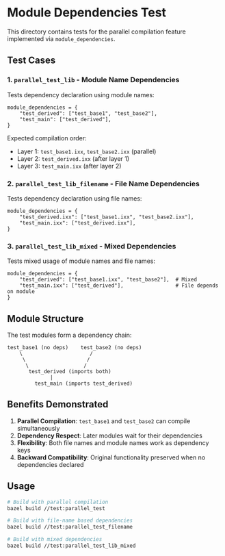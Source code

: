 # Module Dependencies Test

This directory contains tests for the parallel compilation feature implemented via `module_dependencies`.

## Test Cases

### 1. `parallel_test_lib` - Module Name Dependencies
Tests dependency declaration using module names:
```starlark
module_dependencies = {
    "test_derived": ["test_base1", "test_base2"],
    "test_main": ["test_derived"],
}
```

Expected compilation order:
- Layer 1: `test_base1.ixx`, `test_base2.ixx` (parallel)
- Layer 2: `test_derived.ixx` (after layer 1)
- Layer 3: `test_main.ixx` (after layer 2)

### 2. `parallel_test_lib_filename` - File Name Dependencies
Tests dependency declaration using file names:
```starlark
module_dependencies = {
    "test_derived.ixx": ["test_base1.ixx", "test_base2.ixx"],
    "test_main.ixx": ["test_derived.ixx"],
}
```

### 3. `parallel_test_lib_mixed` - Mixed Dependencies
Tests mixed usage of module names and file names:
```starlark
module_dependencies = {
    "test_derived": ["test_base1.ixx", "test_base2"],  # Mixed
    "test_main.ixx": ["test_derived"],                 # File depends on module
}
```

## Module Structure

The test modules form a dependency chain:
```
test_base1 (no deps)    test_base2 (no deps)
    \                      /
     \                    /
      \                  /
       test_derived (imports both)
              |
         test_main (imports test_derived)
```

## Benefits Demonstrated

1. **Parallel Compilation**: `test_base1` and `test_base2` can compile simultaneously
2. **Dependency Respect**: Later modules wait for their dependencies 
3. **Flexibility**: Both file names and module names work as dependency keys
4. **Backward Compatibility**: Original functionality preserved when no dependencies declared

## Usage

```bash
# Build with parallel compilation
bazel build //test:parallel_test

# Build with file-name based dependencies  
bazel build //test:parallel_test_filename

# Build with mixed dependencies
bazel build //test:parallel_test_lib_mixed
```
